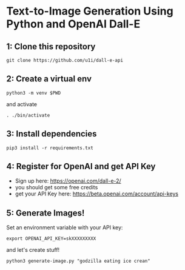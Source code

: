 # Text-to-Image Generation Using Python and OpenAI Dall-E

## 1: Clone this repository

`git clone https://github.com/u1i/dall-e-api`

## 2: Create a virtual env

`python3 -m venv $PWD`

and activate

`. ./bin/activate`

## 3: Install dependencies

`pip3 install -r requirements.txt`

## 4: Register for OpenAI and get API Key

* Sign up here: https://openai.com/dall-e-2/
* you should get some free credits
* get your API Key here: https://beta.openai.com/account/api-keys

## 5: Generate Images!

Set an environment variable with your API key:

`export OPENAI_API_KEY=skXXXXXXXXX`

and let's create stuff!

`python3 generate-image.py "godzilla eating ice crean"`